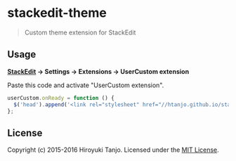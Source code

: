 # stackedit-theme
> Custom theme extension for StackEdit

## Usage
**[StackEdit](https://stackedit.io/editor) -> Settings -> Extensions -> UserCustom extension**

Paste this code and activate "UserCustom extension".
```js
userCustom.onReady = function () {
  $('head').append('<link rel="stylesheet" href="//htanjo.github.io/stackedit-theme/stackedit-theme.css">');
};
```

## License
Copyright (c) 2015-2016 Hiroyuki Tanjo. Licensed under the [MIT License](LICENSE).
